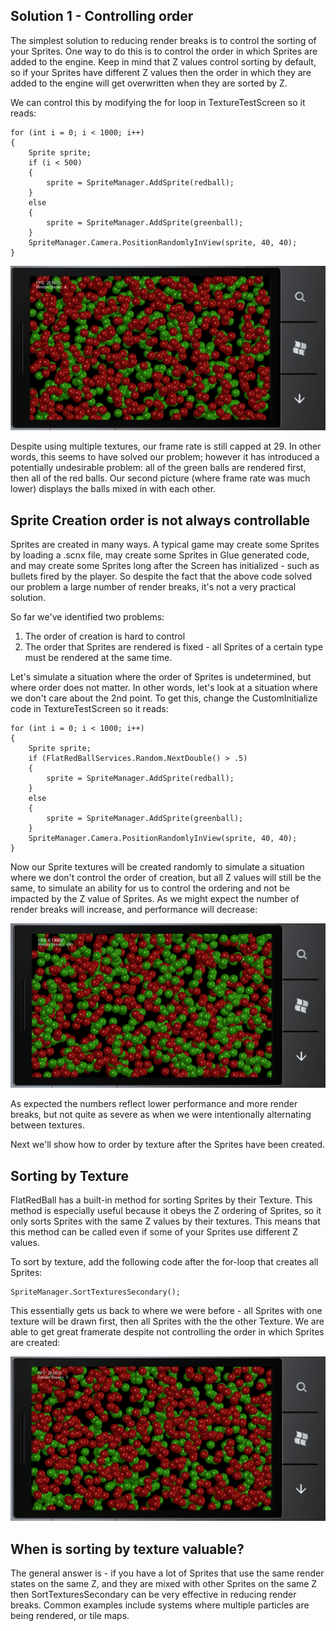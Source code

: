 ## Solution 1 - Controlling order

The simplest solution to reducing render breaks is to control the sorting of your Sprites. One way to do this is to control the order in which Sprites are added to the engine. Keep in mind that Z values control sorting by default, so if your Sprites have different Z values then the order in which they are added to the engine will get overwritten when they are sorted by Z.

We can control this by modifying the for loop in TextureTestScreen so it reads:

    for (int i = 0; i < 1000; i++)
    {
        Sprite sprite;
        if (i < 500)
        {
            sprite = SpriteManager.AddSprite(redball);
        }
        else
        {
            sprite = SpriteManager.AddSprite(greenball);
        }
        SpriteManager.Camera.PositionRandomlyInView(sprite, 40, 40);
    }

![ReducedRenderBreaks.png](/media/migrated_media-ReducedRenderBreaks.png)

Despite using multiple textures, our frame rate is still capped at 29. In other words, this seems to have solved our problem; however it has introduced a potentially undesirable problem: all of the green balls are rendered first, then all of the red balls. Our second picture (where frame rate was much lower) displays the balls mixed in with each other.

## Sprite Creation order is not always controllable

Sprites are created in many ways. A typical game may create some Sprites by loading a .scnx file, may create some Sprites in Glue generated code, and may create some Sprites long after the Screen has initialized - such as bullets fired by the player. So despite the fact that the above code solved our problem a large number of render breaks, it's not a very practical solution.

So far we've identified two problems:

1.  The order of creation is hard to control
2.  The order that Sprites are rendered is fixed - all Sprites of a certain type must be rendered at the same time.

Let's simulate a situation where the order of Sprites is undetermined, but where order does not matter. In other words, let's look at a situation where we don't care about the 2nd point. To get this, change the CustomInitialize code in TextureTestScreen so it reads:

    for (int i = 0; i < 1000; i++)
    {
        Sprite sprite;
        if (FlatRedBallServices.Random.NextDouble() > .5)
        {
            sprite = SpriteManager.AddSprite(redball);
        }
        else
        {
            sprite = SpriteManager.AddSprite(greenball);
        }
        SpriteManager.Camera.PositionRandomlyInView(sprite, 40, 40);
    }

Now our Sprite textures will be created randomly to simulate a situation where we don't control the order of creation, but all Z values will still be the same, to simulate an ability for us to control the ordering and not be impacted by the Z value of Sprites. As we might expect the number of render breaks will increase, and performance will decrease:

![RandomSpritesWithRenderBreaks.png](/media/migrated_media-RandomSpritesWithRenderBreaks.png)

As expected the numbers reflect lower performance and more render breaks, but not quite as severe as when we were intentionally alternating between textures.

Next we'll show how to order by texture after the Sprites have been created.

## Sorting by Texture

FlatRedBall has a built-in method for sorting Sprites by their Texture. This method is especially useful because it obeys the Z ordering of Sprites, so it only sorts Sprites with the same Z values by their textures. This means that this method can be called even if some of your Sprites use different Z values.

To sort by texture, add the following code after the for-loop that creates all Sprites:

    SpriteManager.SortTexturesSecondary();

This essentially gets us back to where we were before - all Sprites with one texture will be drawn first, then all Sprites with the the other Texture. We are able to get great framerate despite not controlling the order in which Sprites are created:

![AfterSortedByTexture.png](/media/migrated_media-AfterSortedByTexture.png)

## When is sorting by texture valuable?

The general answer is - if you have a lot of Sprites that use the same render states on the same Z, and they are mixed with other Sprites on the same Z then SortTexturesSecondary can be very effective in reducing render breaks. Common examples include systems where multiple particles are being rendered, or tile maps.
